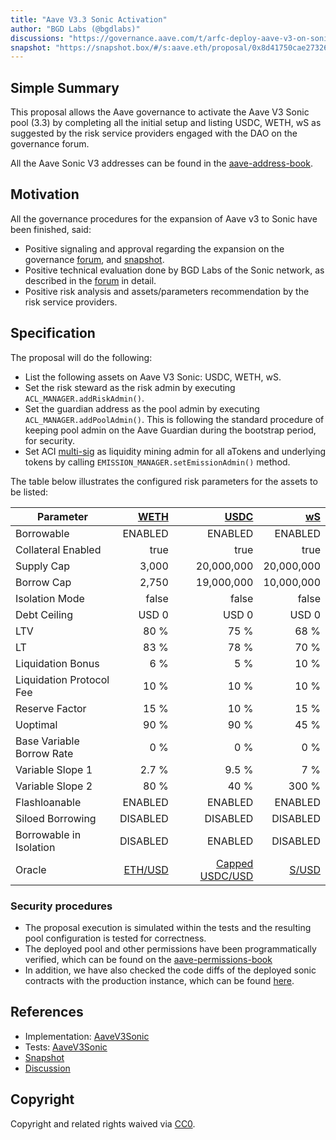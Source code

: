 ```yaml
---
title: "Aave V3.3 Sonic Activation"
author: "BGD Labs (@bgdlabs)"
discussions: "https://governance.aave.com/t/arfc-deploy-aave-v3-on-sonic/20543/26"
snapshot: "https://snapshot.box/#/s:aave.eth/proposal/0x8d41750cae27326ac50a84a25846747baeb99c57d371c536ec9219ff662f7497"
---
```


## Simple Summary

This proposal allows the Aave governance to activate the Aave V3 Sonic pool (3.3) by completing all the initial setup and listing USDC, WETH, wS as suggested by the risk service providers engaged with the DAO on the governance forum.

All the Aave Sonic V3 addresses can be found in the [aave-address-book](https://github.com/bgd-labs/aave-address-book/blob/dd41430542a8699de58fc9ea36f7606574bf9455/src/AaveV3Sonic.sol).

## Motivation

All the governance procedures for the expansion of Aave v3 to Sonic have been finished, said:

- Positive signaling and approval regarding the expansion on the governance [forum](https://governance.aave.com/t/arfc-deploy-aave-v3-on-sonic/20543), and [snapshot](https://snapshot.box/#/s:aave.eth/proposal/0x8d41750cae27326ac50a84a25846747baeb99c57d371c536ec9219ff662f7497).
- Positive technical evaluation done by BGD Labs of the Sonic network, as described in the [forum](https://governance.aave.com/t/bgd-aave-sonic-infrastructure-technical-evaluation/20849) in detail.
- Positive risk analysis and assets/parameters recommendation by the risk service providers.

## Specification

The proposal will do the following:

- List the following assets on Aave V3 Sonic: USDC, WETH, wS.
- Set the risk steward as the risk admin by executing `ACL_MANAGER.addRiskAdmin()`.
- Set the guardian address as the pool admin by executing `ACL_MANAGER.addPoolAdmin()`. This is following the standard procedure of keeping pool admin on the Aave Guardian during the bootstrap period, for security.
- Set ACI [multi-sig](https://sonicscan.org/address/0xac140648435d03f784879cd789130F22Ef588Fcd) as liquidity mining admin for all aTokens and underlying tokens by calling `EMISSION_MANAGER.setEmissionAdmin()` method.

The table below illustrates the configured risk parameters for the assets to be listed:

| Parameter                 |    [WETH](https://sonicscan.org/address/0x50c42dEAcD8Fc9773493ED674b675bE577f2634b) |            [USDC](https://sonicscan.org/address/0x29219dd400f2Bf60E5a23d13Be72B486D4038894) |    [wS](https://sonicscan.org/address/0x039e2fB66102314Ce7b64Ce5Ce3E5183bc94aD38) |
| ------------------------- | ----------------------------------------------------------------------------------: | ------------------------------------------------------------------------------------------: | --------------------------------------------------------------------------------: |
| Borrowable                |                                                                             ENABLED |                                                                                     ENABLED |                                                                           ENABLED |
| Collateral Enabled        |                                                                                true |                                                                                        true |                                                                              true |
| Supply Cap                |                                                                               3,000 |                                                                                  20,000,000 |                                                                        20,000,000 |
| Borrow Cap                |                                                                               2,750 |                                                                                  19,000,000 |                                                                        10,000,000 |
| Isolation Mode            |                                                                               false |                                                                                       false |                                                                             false |
| Debt Ceiling              |                                                                               USD 0 |                                                                                       USD 0 |                                                                             USD 0 |
| LTV                       |                                                                                80 % |                                                                                        75 % |                                                                              68 % |
| LT                        |                                                                                83 % |                                                                                        78 % |                                                                              70 % |
| Liquidation Bonus         |                                                                                 6 % |                                                                                         5 % |                                                                              10 % |
| Liquidation Protocol Fee  |                                                                                10 % |                                                                                        10 % |                                                                              10 % |
| Reserve Factor            |                                                                                15 % |                                                                                        10 % |                                                                              15 % |
| Uoptimal                  |                                                                                90 % |                                                                                        90 % |                                                                              45 % |
| Base Variable Borrow Rate |                                                                                 0 % |                                                                                         0 % |                                                                               0 % |
| Variable Slope 1          |                                                                               2.7 % |                                                                                       9.5 % |                                                                               7 % |
| Variable Slope 2          |                                                                                80 % |                                                                                        40 % |                                                                             300 % |
| Flashloanable             |                                                                             ENABLED |                                                                                     ENABLED |                                                                           ENABLED |
| Siloed Borrowing          |                                                                            DISABLED |                                                                                    DISABLED |                                                                          DISABLED |
| Borrowable in Isolation   |                                                                            DISABLED |                                                                                     ENABLED |                                                                          DISABLED |
| Oracle                    | [ETH/USD](https://sonicscan.org/address/0x824364077993847f71293B24ccA8567c00c2de11) | [Capped USDC/USD](https://sonicscan.org/address/0x7A8443a2a5D772db7f1E40DeFe32db485108F128) | [S/USD](https://sonicscan.org/address/0xc76dFb89fF298145b417d221B2c747d84952e01d) |

### Security procedures

- The proposal execution is simulated within the tests and the resulting pool configuration is tested for correctness.
- The deployed pool and other permissions have been programmatically verified, which can be found on the [aave-permissions-book](https://github.com/bgd-labs/aave-permissions-book/blob/bc10f3db28fc73a2204ac828cf5ae4f35ede1def/out/SONIC-V3.md)
- In addition, we have also checked the code diffs of the deployed sonic contracts with the production instance, which can be found [here](https://github.com/bgd-labs/aave-v3-origin/pull/51).

## References

- Implementation: [AaveV3Sonic](https://github.com/bgd-labs/aave-proposals-v3/blob/953a2e36d58132f7497ee62b98492e156809a91e/src/20250217_AaveV3Sonic_AaveV33SonicActivation/AaveV3Sonic_AaveV33SonicActivation_20250217.sol)
- Tests: [AaveV3Sonic](https://github.com/bgd-labs/aave-proposals-v3/blob/953a2e36d58132f7497ee62b98492e156809a91e/src/20250217_AaveV3Sonic_AaveV33SonicActivation/AaveV3Sonic_AaveV33SonicActivation_20250217.t.sol)
- [Snapshot](https://snapshot.box/#/s:aave.eth/proposal/0x8d41750cae27326ac50a84a25846747baeb99c57d371c536ec9219ff662f7497)
- [Discussion](https://governance.aave.com/t/arfc-deploy-aave-v3-on-sonic/20543/26)

## Copyright

Copyright and related rights waived via [CC0](https://creativecommons.org/publicdomain/zero/1.0/).
